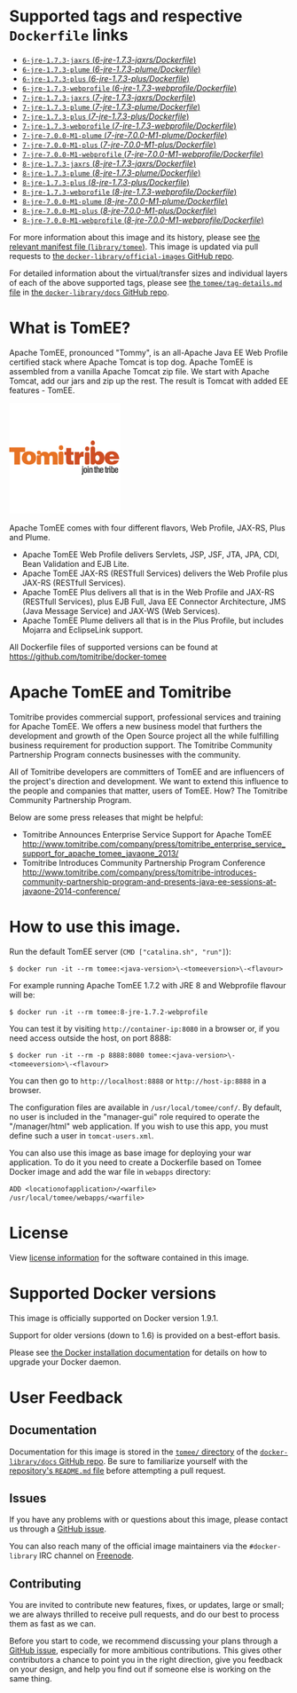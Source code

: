 # Supported tags and respective `Dockerfile` links

-	[`6-jre-1.7.3-jaxrs` (*6-jre-1.7.3-jaxrs/Dockerfile*)](https://github.com/tomitribe/docker-tomee/blob/cc2d1271c971b636f2adaf810d4a50a731e538ec/6-jre-1.7.3-jaxrs/Dockerfile)
-	[`6-jre-1.7.3-plume` (*6-jre-1.7.3-plume/Dockerfile*)](https://github.com/tomitribe/docker-tomee/blob/cc2d1271c971b636f2adaf810d4a50a731e538ec/6-jre-1.7.3-plume/Dockerfile)
-	[`6-jre-1.7.3-plus` (*6-jre-1.7.3-plus/Dockerfile*)](https://github.com/tomitribe/docker-tomee/blob/cc2d1271c971b636f2adaf810d4a50a731e538ec/6-jre-1.7.3-plus/Dockerfile)
-	[`6-jre-1.7.3-webprofile` (*6-jre-1.7.3-webprofile/Dockerfile*)](https://github.com/tomitribe/docker-tomee/blob/cc2d1271c971b636f2adaf810d4a50a731e538ec/6-jre-1.7.3-webprofile/Dockerfile)
-	[`7-jre-1.7.3-jaxrs` (*7-jre-1.7.3-jaxrs/Dockerfile*)](https://github.com/tomitribe/docker-tomee/blob/cc2d1271c971b636f2adaf810d4a50a731e538ec/7-jre-1.7.3-jaxrs/Dockerfile)
-	[`7-jre-1.7.3-plume` (*7-jre-1.7.3-plume/Dockerfile*)](https://github.com/tomitribe/docker-tomee/blob/cc2d1271c971b636f2adaf810d4a50a731e538ec/7-jre-1.7.3-plume/Dockerfile)
-	[`7-jre-1.7.3-plus` (*7-jre-1.7.3-plus/Dockerfile*)](https://github.com/tomitribe/docker-tomee/blob/cc2d1271c971b636f2adaf810d4a50a731e538ec/7-jre-1.7.3-plus/Dockerfile)
-	[`7-jre-1.7.3-webprofile` (*7-jre-1.7.3-webprofile/Dockerfile*)](https://github.com/tomitribe/docker-tomee/blob/cc2d1271c971b636f2adaf810d4a50a731e538ec/7-jre-1.7.3-webprofile/Dockerfile)
-	[`7-jre-7.0.0-M1-plume` (*7-jre-7.0.0-M1-plume/Dockerfile*)](https://github.com/tomitribe/docker-tomee/blob/382ce3542c12417f2594c09c009bae9f6a7ce547/7-jre-7.0.0-M1-plume/Dockerfile)
-	[`7-jre-7.0.0-M1-plus` (*7-jre-7.0.0-M1-plus/Dockerfile*)](https://github.com/tomitribe/docker-tomee/blob/382ce3542c12417f2594c09c009bae9f6a7ce547/7-jre-7.0.0-M1-plus/Dockerfile)
-	[`7-jre-7.0.0-M1-webprofile` (*7-jre-7.0.0-M1-webprofile/Dockerfile*)](https://github.com/tomitribe/docker-tomee/blob/382ce3542c12417f2594c09c009bae9f6a7ce547/7-jre-7.0.0-M1-webprofile/Dockerfile)
-	[`8-jre-1.7.3-jaxrs` (*8-jre-1.7.3-jaxrs/Dockerfile*)](https://github.com/tomitribe/docker-tomee/blob/cc2d1271c971b636f2adaf810d4a50a731e538ec/8-jre-1.7.3-jaxrs/Dockerfile)
-	[`8-jre-1.7.3-plume` (*8-jre-1.7.3-plume/Dockerfile*)](https://github.com/tomitribe/docker-tomee/blob/cc2d1271c971b636f2adaf810d4a50a731e538ec/8-jre-1.7.3-plume/Dockerfile)
-	[`8-jre-1.7.3-plus` (*8-jre-1.7.3-plus/Dockerfile*)](https://github.com/tomitribe/docker-tomee/blob/cc2d1271c971b636f2adaf810d4a50a731e538ec/8-jre-1.7.3-plus/Dockerfile)
-	[`8-jre-1.7.3-webprofile` (*8-jre-1.7.3-webprofile/Dockerfile*)](https://github.com/tomitribe/docker-tomee/blob/cc2d1271c971b636f2adaf810d4a50a731e538ec/8-jre-1.7.3-webprofile/Dockerfile)
-	[`8-jre-7.0.0-M1-plume` (*8-jre-7.0.0-M1-plume/Dockerfile*)](https://github.com/tomitribe/docker-tomee/blob/382ce3542c12417f2594c09c009bae9f6a7ce547/8-jre-7.0.0-M1-plume/Dockerfile)
-	[`8-jre-7.0.0-M1-plus` (*8-jre-7.0.0-M1-plus/Dockerfile*)](https://github.com/tomitribe/docker-tomee/blob/382ce3542c12417f2594c09c009bae9f6a7ce547/8-jre-7.0.0-M1-plus/Dockerfile)
-	[`8-jre-7.0.0-M1-webprofile` (*8-jre-7.0.0-M1-webprofile/Dockerfile*)](https://github.com/tomitribe/docker-tomee/blob/382ce3542c12417f2594c09c009bae9f6a7ce547/8-jre-7.0.0-M1-webprofile/Dockerfile)

For more information about this image and its history, please see [the relevant manifest file (`library/tomee`)](https://github.com/docker-library/official-images/blob/master/library/tomee). This image is updated via pull requests to [the `docker-library/official-images` GitHub repo](https://github.com/docker-library/official-images).

For detailed information about the virtual/transfer sizes and individual layers of each of the above supported tags, please see [the `tomee/tag-details.md` file](https://github.com/docker-library/docs/blob/master/tomee/tag-details.md) in [the `docker-library/docs` GitHub repo](https://github.com/docker-library/docs).

# What is TomEE?

Apache TomEE, pronounced "Tommy", is an all-Apache Java EE Web Profile certified stack where Apache Tomcat is top dog. Apache TomEE is assembled from a vanilla Apache Tomcat zip file. We start with Apache Tomcat, add our jars and zip up the rest. The result is Tomcat with added EE features - TomEE.

![logo](https://raw.githubusercontent.com/docker-library/docs/4a10a52c08621b68c1b1b53b561f819d9e78c2e0/tomee/logo.png)

Apache TomEE comes with four different flavors, Web Profile, JAX-RS, Plus and Plume.

-	Apache TomEE Web Profile delivers Servlets, JSP, JSF, JTA, JPA, CDI, Bean Validation and EJB Lite.
-	Apache TomEE JAX-RS (RESTfull Services) delivers the Web Profile plus JAX-RS (RESTfull Services).
-	Apache TomEE Plus delivers all that is in the Web Profile and JAX-RS (RESTfull Services), plus EJB Full, Java EE Connector Architecture, JMS (Java Message Service) and JAX-WS (Web Services).
-	Apache TomEE Plume delivers all that is in the Plus Profile, but includes Mojarra and EclipseLink support.

All Dockerfile files of supported versions can be found at https://github.com/tomitribe/docker-tomee

# Apache TomEE and Tomitribe

Tomitribe provides commercial support, professional services and training for Apache TomEE. We offers a new business model that furthers the development and growth of the Open Source project all the while fulfilling business requirement for production support. The Tomitribe Community Partnership Program connects businesses with the community.

All of Tomitribe developers are committers of TomEE and are influencers of the project's direction and development. We want to extend this influence to the people and companies that matter, users of TomEE. How? The Tomitribe Community Partnership Program.

Below are some press releases that might be helpful:

-	Tomitribe Announces Enterprise Service Support for Apache TomEE http://www.tomitribe.com/company/press/tomitribe_enterprise_service_support_for_apache_tomee_javaone_2013/
-	Tomitribe Introduces Community Partnership Program Conference http://www.tomitribe.com/company/press/tomitribe-introduces-community-partnership-program-and-presents-java-ee-sessions-at-javaone-2014-conference/

# How to use this image.

Run the default TomEE server (`CMD ["catalina.sh", "run"]`):

```console
$ docker run -it --rm tomee:<java-version>\-<tomeeversion>\-<flavour>
```

For example running Apache TomEE 1.7.2 with JRE 8 and Webprofile flavour will be:

```console
$ docker run -it --rm tomee:8-jre-1.7.2-webprofile
```

You can test it by visiting `http://container-ip:8080` in a browser or, if you need access outside the host, on port 8888:

```console
$ docker run -it --rm -p 8888:8080 tomee:<java-version>\-<tomeeversion>\-<flavour>
```

You can then go to `http://localhost:8888` or `http://host-ip:8888` in a browser.

The configuration files are available in `/usr/local/tomee/conf/`. By default, no user is included in the "manager-gui" role required to operate the "/manager/html" web application. If you wish to use this app, you must define such a user in `tomcat-users.xml`.

You can also use this image as base image for deploying your war application. To do it you need to create a Dockerfile based on Tomee Docker image and add the war file in `webapps` directory:

	ADD <locationofapplication>/<warfile> /usr/local/tomee/webapps/<warfile>

# License

View [license information](http://www.apache.org/licenses/LICENSE-2.0) for the software contained in this image.

# Supported Docker versions

This image is officially supported on Docker version 1.9.1.

Support for older versions (down to 1.6) is provided on a best-effort basis.

Please see [the Docker installation documentation](https://docs.docker.com/installation/) for details on how to upgrade your Docker daemon.

# User Feedback

## Documentation

Documentation for this image is stored in the [`tomee/` directory](https://github.com/docker-library/docs/tree/master/tomee) of the [`docker-library/docs` GitHub repo](https://github.com/docker-library/docs). Be sure to familiarize yourself with the [repository's `README.md` file](https://github.com/docker-library/docs/blob/master/README.md) before attempting a pull request.

## Issues

If you have any problems with or questions about this image, please contact us through a [GitHub issue](https://github.com/docker-library/tomee/issues).

You can also reach many of the official image maintainers via the `#docker-library` IRC channel on [Freenode](https://freenode.net).

## Contributing

You are invited to contribute new features, fixes, or updates, large or small; we are always thrilled to receive pull requests, and do our best to process them as fast as we can.

Before you start to code, we recommend discussing your plans through a [GitHub issue](https://github.com/docker-library/tomee/issues), especially for more ambitious contributions. This gives other contributors a chance to point you in the right direction, give you feedback on your design, and help you find out if someone else is working on the same thing.
